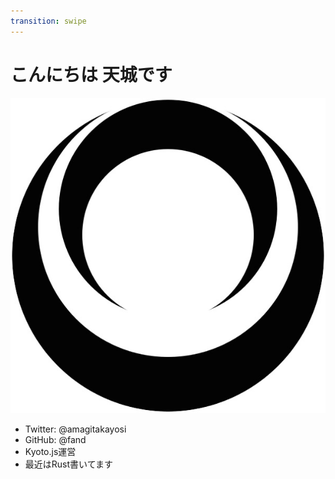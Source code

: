 ```yaml
---
transition: swipe
---
```

# こんにちは 天城です

<img src="amagi.jpg" class="center w-20"/>

- Twitter: @amagitakayosi
- GitHub: @fand
- Kyoto.js運営
- 最近はRust書いてます
